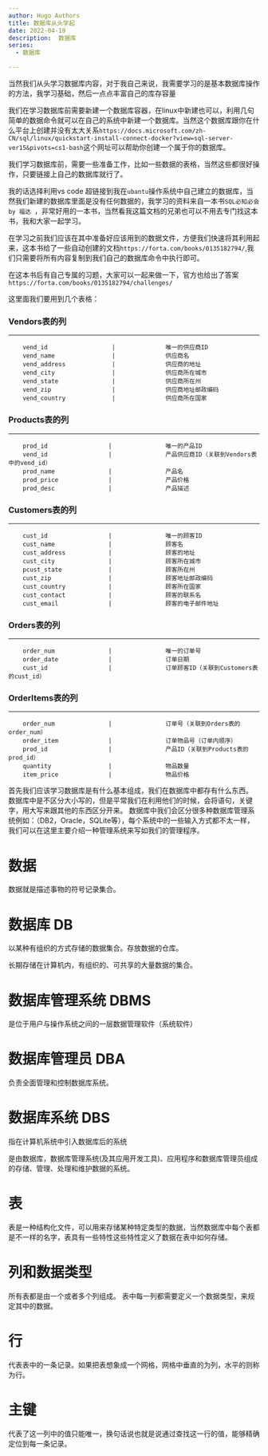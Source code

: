 ```yaml
---
author: Hugo Authors
title: 数据库从头学起
date: 2022-04-19
description:  数据库
series:
  - 数据库

---
```


当然我们从头学习数据库内容，对于我自己来说，我需要学习的是基本数据库操作的方法，我学习基础，然后一点点丰富自己的库存容量

<!--more-->

我们在学习数据库前需要新建一个数据库容器，在linux中新建也可以，利用几句简单的数据命令就可以在自己的系统中新建一个数据库。当然这个数据库跟你在什么平台上创建并没有太大关系`https://docs.microsoft.com/zh-CN/sql/linux/quickstart-install-connect-docker?view=sql-server-ver15&pivots=cs1-bash`这个网址可以帮助你创建一个属于你的数据库。

我们学习数据库前，需要一些准备工作，比如一些数据的表格，当然这些都很好操作，只要链接上自己的数据库就行了。

我的话选择利用vs code 超链接到我在`ubantu`操作系统中自己建立的数据库，当然我们新建的数据库里面是没有任何数据的，我学习的资料来自一本书`SQL必知必会 by 福达 `，非常好用的一本书，当然看我这篇文档的兄弟也可以不用去专门找这本书，我和大家一起学习。

在学习之前我们应该在其中准备好应该用到的数据文件，方便我们快速将其利用起来，这本书给了一些自动创建的文档`https://forta.com/books/0135182794/`,我们只需要将所有内容复制到我们自己的数据库命令中执行即可。

在这本书后有自己专属的习题，大家可以一起来做一下，官方也给出了答案`https://forta.com/books/0135182794/challenges/`

这里面我们要用到几个表格：

### Vendors表的列

------------------------------------------------------------------
        vend_id                  |              唯一的供应商ID
        vend_name                |              供应商名
        vend_address             |              供应商的地址
        vend_city                |              供应商所在城市
        vend_state               |              供应商所在州
        vend_zip                 |              供应商地址邮政编码
        vend_country             |              供应商所在国家


### Products表的列


----------------------------------------------------------------------------
        prod_id                 |               唯一的产品ID
        vend_id                 |               产品供应商ID（关联到Vendors表中的vend_id）
        prod_name               |               产品名
        prod_price              |               产品价格
        prod_desc               |               产品描述


### Customers表的列

----------------------------------------------------------------------------
        cust_id                 |               唯一的顾客ID
        cust_name               |               顾客名
        cust_address            |               顾客的地址
        cust_city               |               顾客所在城市
        pcust_state             |               顾客所在州
        cust_zip                |               顾客地址邮政编码
        cust_country            |               顾客所在国家
        cust_contact            |               顾客的联系名
        cust_email              |               顾客的电子邮件地址



### Orders表的列

-------------------------------------------------------------------------------------
        order_num               |               唯一的订单号
        order_date              |               订单日期
        cust_id                 |               订单顾客ID（关联到Customers表的cust_id）


### OrderItems表的列

---------------------------------------------------------------------------------
        order_num               |               订单号（关联到Orders表的order_num）
        order_item              |               订单物品号（订单内顺序）
        prod_id                 |               产品ID（关联到Products表的prod_id）
        quantity                |               物品数量
        item_price              |               物品价格
首先我们应该学习数据库是有什么基本组成，我们在数据库中都存有什么东西。
数据库中是不区分大小写的，但是平常我们在利用他们的时候，会将语句，关键字，用大写来跟其他的东西区分开来。
数据库中我们会区分很多种数据库管理系统例如：（DB2，Oracle，SQLite等），每个系统中的一些输入方式都不太一样，我们可以在这里主要介绍一种管理系统来写如我们的管理程序。

# 数据 
 数据就是描述事物的符号记录集合。

# 数据库 DB

 以某种有组织的方式存储的数据集合。存放数据的仓库。

 长期存储在计算机内，有组织的、可共享的大量数据的集合。

# 数据库管理系统 DBMS
 是位于用户与操作系统之间的一层数据管理软件（系统软件）

# 数据库管理员 DBA
 负责全面管理和控制数据库系统。

# 数据库系统 DBS
 指在计算机系统中引入数据库后的系统
 
 是由数据库，数据库管理系统(及其应用开发工具)、应用程序和数据库管理员组成的存储、管理、处理和维护数据的系统。


# 表

 表是一种结构化文件，可以用来存储某种特定类型的数据，当然数据库中每个表都是不一样的名字，表具有一些特性这些特性定义了数据在表中如何存储。

# 列和数据类型

 所有表都是由一个或者多个列组成。
 表中每一列都需要定义一个数据类型，来规定其中的数据。

# 行

 代表表中的一条记录。如果把表想象成一个网格，网格中垂直的为列，水平的则称为行。

# 主键

 代表了这一列中的值只能唯一，换句话说也就是说通过查找这一行的值，能够精确定位到每一条记录。





